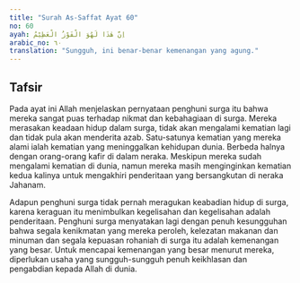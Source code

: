 ```yaml
---
title: "Surah As-Saffat Ayat 60"
no: 60
ayah: اِنَّ هٰذَا لَهُوَ الْفَوْزُ الْعَظِيْمُ
arabic_no: ٦٠
translation: "Sungguh, ini benar-benar kemenangan yang agung."
---
```


## Tafsir

Pada ayat ini Allah menjelaskan pernyataan penghuni surga itu bahwa mereka sangat puas terhadap nikmat dan kebahagiaan di surga. Mereka merasakan keadaan hidup dalam surga, tidak akan mengalami kematian lagi dan tidak pula akan menderita azab. Satu-satunya kematian yang mereka alami ialah kematian yang meninggalkan kehidupan dunia. Berbeda halnya dengan orang-orang kafir di dalam neraka. Meskipun mereka sudah mengalami kematian di dunia, namun mereka masih menginginkan kematian kedua kalinya untuk mengakhiri penderitaan yang bersangkutan di neraka Jahanam.

Adapun penghuni surga tidak pernah meragukan keabadian hidup di surga, karena keraguan itu menimbulkan kegelisahan dan kegelisahan adalah penderitaan. Penghuni surga menyatakan lagi dengan penuh kesungguhan bahwa segala kenikmatan yang mereka peroleh, kelezatan makanan dan minuman dan segala kepuasan rohaniah di surga itu adalah kemenangan yang besar. Untuk mencapai kemenangan yang besar menurut mereka, diperlukan usaha yang sungguh-sungguh penuh keikhlasan dan pengabdian kepada Allah di dunia.